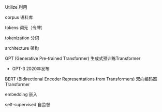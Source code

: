 Utilize 利用

corpus 语料库

tokens 词元（令牌）

tokenization 分词

architecture 架构

GPT (Generative Pre-trained Transformer) 生成式预训练Transformer
- GPT-3 2020年发布

BERT (Bidirectional Encoder Representations from Transformers) 双向编码器Transformer

embedding 嵌入

self-supervised 自监督